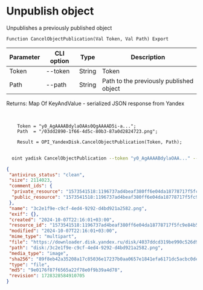 ﻿---
sidebar_position: 2
---

# Unpublish object
 Unpublishes a previously published object



`Function CancelObjectPublication(Val Token, Val Path) Export`

  | Parameter | CLI option | Type | Description |
  |-|-|-|-|
  | Token | --token | String | Token |
  | Path | --path | String | Path to the previously published object |

  
  Returns:  Map Of KeyAndValue - serialized JSON response from Yandex

<br/>




```bsl title="Code example"
    Token = "y0_AgAAAABdylaOAAs0QgAAAAD5i-a...";
    Path  = "/03dd2890-1f66-4d5c-80b3-87a0d2824723.png";

    Result = OPI_YandexDisk.CancelObjectPublication(Token, Path);
```



```sh title="CLI command example"
    
  oint yadisk CancelObjectPublication --token "y0_AgAAAABdylaOAA..." --path "/Alpaca.png"

```

```json title="Result"
{
 "antivirus_status": "clean",
 "size": 2114023,
 "comment_ids": {
  "private_resource": "1573541518:1196737ad4beaf380ff6e04da18778717f5fc9e84b507984114f2158cd6aed75",
  "public_resource": "1573541518:1196737ad4beaf380ff6e04da18778717f5fc9e84b507984114f2158cd6aed75"
 },
 "name": "3c2e1f9e-c9cf-4ed4-9292-d4bd921a2582.png",
 "exif": {},
 "created": "2024-10-07T22:16:01+03:00",
 "resource_id": "1573541518:1196737ad4beaf380ff6e04da18778717f5fc9e84b507984114f2158cd6aed75",
 "modified": "2024-10-07T22:16:01+03:00",
 "mime_type": "multipart",
 "file": "https://downloader.disk.yandex.ru/disk/4037ddcd319be990c526d95c617cf10f4d8c1b363cc1344c5440209b46f52af7/67046bc9/gwThwhLBKYvLhQCNnqAHiuK8Ahrq5JWEM2INP0-LokTQTU0YuDY1w93ExosczTWq3ALOfQvG7DeHbaEMV-uPlg%3D%3D?uid=1573541518&filename=3c2e1f9e-c9cf-4ed4-9292-d4bd921a2582.png&disposition=attachment&hash=&limit=0&content_type=multipart&owner_uid=1573541518&fsize=2114023&hid=03d7263840468e281bd0b238a26e7d0d&media_type=image&tknv=v2&etag=9e0176f87f6565a22f78e0f9b39a4d78",
 "path": "disk:/3c2e1f9e-c9cf-4ed4-9292-d4bd921a2582.png",
 "media_type": "image",
 "sha256": "89f8eb42a35208a17c85036e17237b0aa0657e1841efa6171dc5acbc0dea9e18",
 "type": "file",
 "md5": "9e0176f87f6565a22f78e0f9b39a4d78",
 "revision": 1728328584910705
}
```
